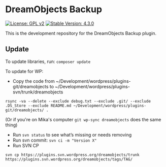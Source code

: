 # DreamObjects Backup #

[![License: GPL v2](https://img.shields.io/badge/License-GPL%20v2-blue.svg)](https://www.gnu.org/licenses/old-licenses/gpl-2.0.en.html) [![Stable Version: 4.3.0](https://img.shields.io/badge/version-4.3.0-success)](https://wordpress.org/plugins/dreamobjects/)

This is the development repository for the DreamObjects Backup plugin.

## Update

To update libraries, run:  `composer update`

To update for WP:

* Copy the code from ~/Development/wordpress/plugins-git/dreamobjects to ~/Development/wordpress/plugins-svn/trunk/dreamobjects

```
rsync -va --delete --exclude debug.txt --exclude .git/ --exclude .DS_Store --exclude README.md ~/Development/wordpress/plugins-git/dreamobjects/ .
```

(Or if you're on Mika's computer `git wp-sync dreamobjects` does the same thing)

* Run `svn status` to see what’s missing or needs removing
* Run svn commit: `svn ci -m "Version X"`
* Run SVN CP

```
svn cp https://plugins.svn.wordpress.org/dreamobjects/trunk https://plugins.svn.wordpress.org/dreamobjects/tags/TAG/
```
